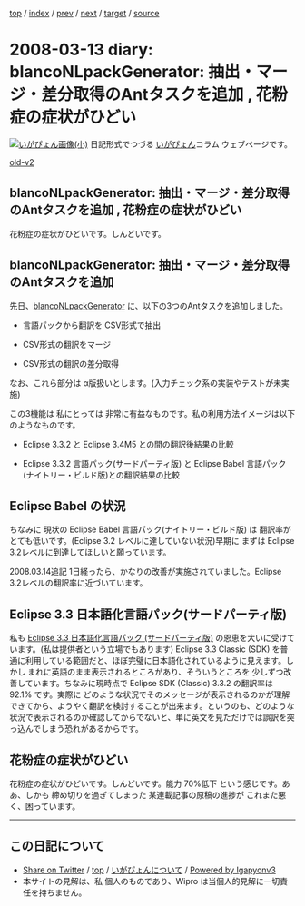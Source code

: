 [top](../index.html) 
 / [index](index.html) 
 / [prev](ig080308.html) 
 / [next](ig080314.html) 
 / [target](https://igapyon.github.io/diary/2008/ig080313.html) 
 / [source](https://github.com/igapyon/diary/blob/master/2008/ig080313.src.md) 

2008-03-13 diary: blancoNLpackGenerator: 抽出・マージ・差分取得のAntタスクを追加 , 花粉症の症状がひどい
=====================================================================================================
[![いがぴょん画像(小)](https://igapyon.github.io/diary/images/iga200306s.jpg "いがぴょん")](https://igapyon.github.io/diary/memo/memoigapyon.html) 日記形式でつづる [いがぴょん](https://igapyon.github.io/diary/memo/memoigapyon.html)コラム ウェブページです。

[old-v2](ig080313-orig.html)

## blancoNLpackGenerator: 抽出・マージ・差分取得のAntタスクを追加 , 花粉症の症状がひどい

花粉症の症状がひどいです。しんどいです。


## blancoNLpackGenerator: 抽出・マージ・差分取得のAntタスクを追加

先日、[blancoNLpackGenerator](http://www.igapyon.jp/blanco/blanconlpackgenerator.html) に、以下の3つのAntタスクを追加しました。

* 言語パックから翻訳を CSV形式で抽出
  
* CSV形式の翻訳をマージ
  
* CSV形式の翻訳の差分取得

なお、これら部分は α版扱いとします。(入力チェック系の実装やテストが未実施)

この3機能は 私にとっては 非常に有益なものです。私の利用方法イメージは以下のようなものです。

* Eclipse 3.3.2 と Eclipse 3.4M5 との間の翻訳後結果の比較
  
* Eclipse 3.3.2 言語パック(サードパーティ版) と Eclipse Babel 言語パック(ナイトリー・ビルド版)との翻訳結果の比較

## Eclipse Babel の状況

ちなみに 現状の Eclipse Babel 言語パック(ナイトリー・ビルド版) は 翻訳率が とても低いです。(Eclipse 3.2 レベルに達していない状況)早期に まずは Eclipse 3.2レベルに到達してほしいと願っています。

2008.03.14追記 1日経ったら、かなりの改善が実施されていました。Eclipse 3.2レベルの翻訳率に近づいています。

## Eclipse 3.3 日本語化言語パック(サードパーティ版)

私も [Eclipse 3.3 日本語化言語パック (サードパーティ版)](../../../../blanco/nlpack/eclipse/index.html) の恩恵を大いに受けています。(私は提供者という立場でもあります)
Eclipse 3.3 Classic (SDK) を普通に利用している範囲だと、ほぼ完璧に日本語化されているように見えます。しかし まれに英語のまま表示されるところがあり、そういうところを 少しずつ改善しています。ちなみに現時点で Eclipse SDK (Classic) 3.3.2 の翻訳率は 92.1% です。実際に どのような状況でそのメッセージが表示されるのかが理解できてから、ようやく翻訳を検討することが出来ます。というのも、どのような状況で表示されるのか確認してからでないと、単に英文を見ただけでは誤訳を突っ込んでしまう恐れがあるからです。

## 花粉症の症状がひどい

花粉症の症状がひどいです。しんどいです。能力 70%低下 という感じです。ああ、しかも 締め切りを過ぎてしまった 某連載記事の原稿の進捗が これまた悪く、困っています。


----------------------------------------------------------------------------------------------------

## この日記について

* [Share on Twitter](https://twitter.com/intent/tweet?hashtags=igapyon%2Cdiary%2C%E3%81%84%E3%81%8C%E3%81%B4%E3%82%87%E3%82%93&text=blancoNLpackGenerator%3A+%E6%8A%BD%E5%87%BA%E3%83%BB%E3%83%9E%E3%83%BC%E3%82%B8%E3%83%BB%E5%B7%AE%E5%88%86%E5%8F%96%E5%BE%97%E3%81%AEAnt%E3%82%BF%E3%82%B9%E3%82%AF%E3%82%92%E8%BF%BD%E5%8A%A0+%2C+%E8%8A%B1%E7%B2%89%E7%97%87%E3%81%AE%E7%97%87%E7%8A%B6%E3%81%8C%E3%81%B2%E3%81%A9%E3%81%84&url=https%3A%2F%2Figapyon.github.io%2Fdiary%2F2008%2Fig080313.html) / [top](../index.html) / [いがぴょんについて](https://igapyon.github.io/diary/memo/memoigapyon.html) / [Powered by Igapyonv3](https://github.com/igapyon/igapyonv3)
* 本サイトの見解は、私 個人のものであり、Wipro は当個人的見解に一切責任を持ちません。 
